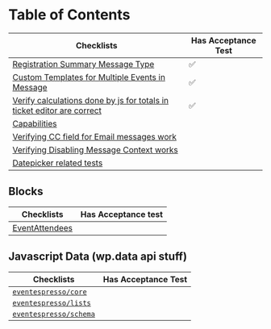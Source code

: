 # Table of Contents

| Checklists                                         | Has Acceptance Test|
| ---------------------------------------------------|-------------------|
| [Registration Summary Message Type](registration-summary-message-type.md)|       ✅            |
| [Custom Templates for Multiple Events in Message](custom-templates-multiple-events.md)| ✅ |
| [Verify calculations done by js for totals in ticket editor are correct](test-ticket-editor-subtotal-calcs.md) | ✅ |
| [Capabilities](capabilities.md) | |
| [Verifying CC field for Email messages work](verifying-cc-in-email-messages.md) | |
| [Verifying Disabling Message Context works](verifying-disabling-message-context-works.md) | |
| [Datepicker related tests](datepicker.md) | |

## Blocks
| Checklists                                 | Has Acceptance test |
| -------------------------------------------| ------------------- |
| [EventAttendees](blocks/event-attendees.md)|                     |

## Javascript Data (wp.data api stuff)
| Checklists | Has Acceptance Test |
| ---------- | -----------|
| [`eventespresso/core`](./js-data/eventespresso-core.md) | |
| [`eventespresso/lists`](./js-data/eventespresso-lists.md) | |
| [`eventespresso/schema`](./js-data/eventespresso-schema.md) | |